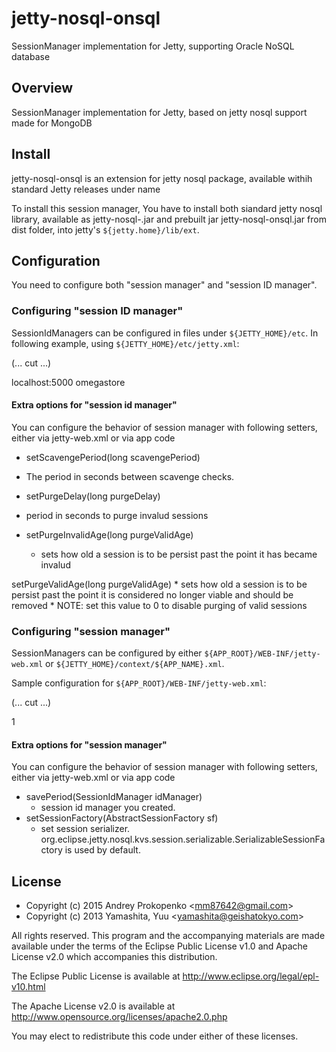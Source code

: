 # jetty-nosql-onsql
SessionManager implementation for Jetty, supporting Oracle NoSQL database

## Overview

SessionManager implementation for Jetty, based on jetty nosql support made for MongoDB


## Install

jetty-nosql-onsql is an extension for jetty nosql package, available withih standard Jetty releases under name

To install this session manager, You have to install both siandard jetty nosql library, available as jetty-nosql-<version>.jar
and prebuilt jar jetty-nosql-onsql.jar from dist folder, into jetty's `${jetty.home}/lib/ext`.

## Configuration

You need to configure both "session manager" and "session ID manager".


### Configuring "session ID manager"

SessionIdManagers can be configured in files under `${JETTY_HOME}/etc`.  In following example, using `${JETTY_HOME}/etc/jetty.xml`:

  <Configure id="Server" class="org.eclipse.jetty.server.Server">
      
  (... cut ...)
      
  <Set name="sessionIdManager">
    <New class="org.eclipse.jetty.nosql.onsql.KVStoreSessionIdManager">
      <Arg><Ref id="Server"/></Arg>
      <Set name="kvstorehosts">localhost:5000</Set>
      <Set name="kvstorename">omegastore</Set>
    </New>
  </Set>

  </Configure>

#### Extra options for "session id manager"

You can configure the behavior of session manager with following setters, either via jetty-web.xml or via app code
* setScavengePeriod(long scavengePeriod)
 * The period in seconds between scavenge checks.
 
 * setPurgeDelay(long purgeDelay)
  * period in seconds to purge invalud sessions 

* setPurgeInvalidAge(long purgeValidAge)
  * sets how old a session is to be persist past the point it has became invalud
  
setPurgeValidAge(long purgeValidAge)
     * sets how old a session is to be persist past the point it is  considered no longer viable and should be removed
     * NOTE: set this value to 0 to disable purging of valid sessions

### Configuring "session manager"

SessionManagers can be configured by either `${APP_ROOT}/WEB-INF/jetty-web.xml` or `${JETTY_HOME}/context/${APP_NAME}.xml`.

Sample configuration for `${APP_ROOT}/WEB-INF/jetty-web.xml`:

<Configure class="org.eclipse.jetty.webapp.WebAppContext">

  (... cut ...)

  <Get name="server">
    <Get id="IdManager" name="sessionIdManager" />
  </Get>
  <Set name="sessionHandler">
    <New class="org.eclipse.jetty.server.session.SessionHandler">
      <Arg>
        <New class="org.eclipse.jetty.nosql.onsql.KVStoreSessionManager">
          <Arg>
            <Ref id="IdManager" />
          </Arg>
          <Set name="savePeriod">1</Set>
        </New>
      </Arg>
    </New>
  </Set>
</Configure>


#### Extra options for "session manager"

You can configure the behavior of session manager with following setters, either via jetty-web.xml or via app code

* savePeriod(SessionIdManager idManager)
  * session id manager you created.
* setSessionFactory(AbstractSessionFactory sf)
  * set session serializer. org.eclipse.jetty.nosql.kvs.session.serializable.SerializableSessionFactory is used by default.

## License

* Copyright (c) 2015 Andrey Prokopenko <<mm87642@gmail.com>>
* Copyright (c) 2013 Yamashita, Yuu <<yamashita@geishatokyo.com>>

All rights reserved. This program and the accompanying materials
are made available under the terms of the Eclipse Public License v1.0
and Apache License v2.0 which accompanies this distribution.

The Eclipse Public License is available at http://www.eclipse.org/legal/epl-v10.html

The Apache License v2.0 is available at http://www.opensource.org/licenses/apache2.0.php

You may elect to redistribute this code under either of these licenses.
